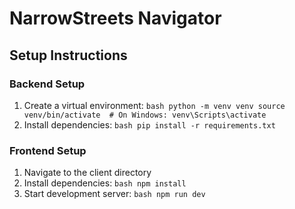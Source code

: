 # NarrowStreets Navigator

## Setup Instructions

### Backend Setup
1. Create a virtual environment:   ```bash
   python -m venv venv
   source venv/bin/activate  # On Windows: venv\Scripts\activate   ```
2. Install dependencies:   ```bash
   pip install -r requirements.txt   ```

### Frontend Setup
1. Navigate to the client directory
2. Install dependencies:   ```bash
   npm install   ```
3. Start development server:   ```bash
   npm run dev   ``` 
